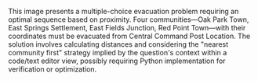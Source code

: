 This image presents a multiple-choice evacuation problem requiring an optimal sequence based on proximity. Four communities—Oak Park Town, East Springs Settlement, East Fields Junction, Red Point Town—with their coordinates must be evacuated from Central Command Post Location. The solution involves calculating distances and considering the "nearest community first" strategy implied by the question's context within a code/text editor view, possibly requiring Python implementation for verification or optimization.